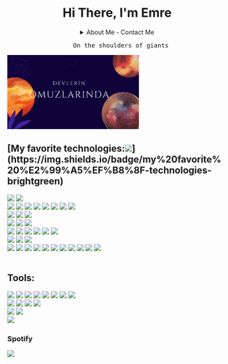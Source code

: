 <h1 align="center">Hi There, I'm Emre</h1>
<details align="center">
  <summary>About Me - Contact Me</summary>
    I'm Emre Kayık and 19, I live in Turkey.
    <br>
    <br>
    <a href="https://instagram.com/emrekayik0" target="_blank">
      <img src=https://img.shields.io/badge/Instagram-E4405F.svg?style=for-the-badge&logo=Instagram&logoColor=white alt=instagram style="margin-bottom: 5px;" />
    </a>
    <a href="https://linkedin.com/in/emrekayik" target="_blank">
      <img src=https://img.shields.io/badge/linkedin-%231E77B5.svg?&style=for-the-badge&logo=linkedin&logoColor=white alt=linkedin style="margin-bottom: 5px;" />
    </a>
    <a href="https://twitter.com/emrekayik0" target="_blank">
      <img src=https://img.shields.io/badge/Twitter-1DA1F2.svg?style=for-the-badge&logo=Twitter&logoColor=white alt=twitter style="margin-bottom: 5px;" />
    </a>
    <a href="https://dev.to/emrekayik" target="_blank">
      <img src=https://img.shields.io/badge/dev.to-%2308090A.svg?&style=for-the-badge&logo=dev.to&logoColor=white alt=devto style="margin-bottom: 5px;" />
    </a>
    <a href="https://hashnode.com/@emrekayik" target="_blank">
      <img src=https://img.shields.io/badge/hashnode-%232962FF.svg?&style=for-the-badge&logo=hashnode&logoColor=white alt=hashnode style="margin-bottom: 5px;" />
    </a>
    <a href="https://codepen.com/emrekayik" target="_blank">
      <img src=https://img.shields.io/badge/codepen-%23131417.svg?&style=for-the-badge&logo=codepen&logoColor=white alt=codepen style="margin-bottom: 5px;" />
    </a>
    <a href="https://www.kaggle.com/emrekayik" target="_blank">
      <img src=https://img.shields.io/badge/kaggle-%2344BAE8.svg?&style=for-the-badge&logo=kaggle&logoColor=white alt=kaggle style="margin-bottom: 5px;" />
    </a>
    <a href="https://dribbble.com/emrekayik" target="_blank">
      <img src=https://img.shields.io/badge/dribbble-%23E45285.svg?&style=for-the-badge&logo=dribbble&logoColor=white alt=dribbble style="margin-bottom: 5px;" />
    </a>
    <a href="https://www.behance.net/emrekayik" target="_blank">
      <img src=https://img.shields.io/badge/behance-%23191919.svg?&style=for-the-badge&logo=behance&logoColor=white alt=behance style="margin-bottom: 5px;" />
    </a>
    <a href="https://medium.com/emrekayik" target="_blank">
      <img src=https://img.shields.io/badge/medium-%23292929.svg?&style=for-the-badge&logo=medium&logoColor=white alt=medium style="margin-bottom: 5px;" />
    </a>
</details>
<pre align="center">
  On the shoulders of giants
</pre>
<img src="https://github.com/emrekayik/svg_files/blob/main/Ads%C4%B1z%20tasar%C4%B1m.png?raw=true" data-canonical-src="https://github.com/emrekayik/svg_files/blob/main/Ads%C4%B1z%20tasar%C4%B1m.png?raw=true" width="60%" />

<div>
    <h2>[My favorite technologies:<img src="https://img.shields.io/badge/my%20favorite-technologies-brightgreen"/>](https://img.shields.io/badge/my%20favorite%20%E2%99%A5%EF%B8%8F-technologies-brightgreen)</h2>
    <img src="https://img.shields.io/badge/HTML5-E34F26.svg?style=for-the-badge&logo=HTML5&logoColor=white" />
    <img src="https://img.shields.io/badge/CSS3-1572B6.svg?style=for-the-badge&logo=CSS3&logoColor=white" />
     <br>
    <img src="https://img.shields.io/badge/JavaScript-F7DF1E.svg?style=for-the-badge&logo=JavaScript&logoColor=black" />
    <img src="https://img.shields.io/badge/Babel-F9DC3E.svg?style=for-the-badge&logo=Babel&logoColor=black" />
    <img src="https://img.shields.io/badge/CoffeeScript-2F2625.svg?style=for-the-badge&logo=CoffeeScript&logoColor=white" />
    <img src="https://img.shields.io/badge/React-61DAFB.svg?style=for-the-badge&logo=React&logoColor=black" />
    <img src="https://img.shields.io/badge/Next.js-000000.svg?style=for-the-badge&logo=nextdotjs&logoColor=white" />
    <img src="https://img.shields.io/badge/Svelte-FF3E00.svg?style=for-the-badge&logo=Svelte&logoColor=white" />
    <img src="https://img.shields.io/badge/Solid-2C4F7C.svg?style=for-the-badge&logo=Solid&logoColor=white" />
    <img src="https://img.shields.io/badge/Tailwind%20CSS-06B6D4.svg?style=for-the-badge&logo=Tailwind-CSS&logoColor=white" />
    <br>
    <img src="https://img.shields.io/badge/Electron-47848F.svg?style=for-the-badge&logo=Electron&logoColor=white" />
    <img src="https://img.shields.io/badge/Expo-000020.svg?style=for-the-badge&logo=Expo&logoColor=white" />
    <img src="https://img.shields.io/badge/React%20Native-61DAFB.svg?style=for-the-badge&logo=React&logoColor=black" />
    <br>
    <img src="https://img.shields.io/badge/Bun-000000.svg?style=for-the-badge&logo=Bun&logoColor=white" />
    <img src="https://img.shields.io/badge/Node.js-339933.svg?style=for-the-badge&logo=nodedotjs&logoColor=white" />
    <img src="https://img.shields.io/badge/Deno-000000.svg?style=for-the-badge&logo=Deno&logoColor=white" />
    <br>
    <img src="https://img.shields.io/badge/Python-3776AB.svg?style=for-the-badge&logo=Python&logoColor=white" />
    <img src="https://img.shields.io/badge/NumPy-013243.svg?style=for-the-badge&logo=NumPy&logoColor=white" />
    <img src="https://img.shields.io/badge/pandas-150458.svg?style=for-the-badge&logo=pandas&logoColor=white" />
    <img src="https://img.shields.io/badge/scikitlearn-F7931E.svg?style=for-the-badge&logo=scikit-learn&logoColor=white" />
    <img src="https://img.shields.io/badge/SciPy-8CAAE6.svg?style=for-the-badge&logo=SciPy&logoColor=white" />
    <img src="https://img.shields.io/badge/Flask-000000.svg?style=for-the-badge&logo=Flask&logoColor=white" />
    <br>
    <img src="https://img.shields.io/badge/Ruby-CC342D.svg?style=for-the-badge&logo=Ruby&logoColor=white" />
    <img src="https://img.shields.io/badge/Jekyll-3F1F1F.svg?style=for-the-badge&logo=Jekyll&logoColor=white" />
    <img src="https://img.shields.io/badge/Ruby%20on%20Rails-CC0000.svg?style=for-the-badge&logo=Ruby-on-Rails&logoColor=white" />
    <br>
    <img src="https://img.shields.io/badge/R-276DC3.svg?style=for-the-badge&logo=R&logoColor=white" />
    <img src="https://img.shields.io/badge/Lua-2C2D72.svg?style=for-the-badge&logo=Lua&logoColor=white" />
    <img src="https://img.shields.io/badge/Julia-9558B2.svg?style=for-the-badge&logo=Julia&logoColor=white" />
    <img src="https://img.shields.io/badge/Go-00ADD8.svg?style=for-the-badge&logo=Go&logoColor=white" />
    <img src="https://img.shields.io/badge/Nim-FFE953.svg?style=for-the-badge&logo=Nim&logoColor=black" />
    <img src="https://img.shields.io/badge/Zig-F7A41D.svg?style=for-the-badge&logo=Zig&logoColor=white" />
    <img src="https://img.shields.io/badge/PHP-777BB4.svg?style=for-the-badge&logo=PHP&logoColor=white" />
    <img src="https://img.shields.io/badge/Dart-0175C2.svg?style=for-the-badge&logo=Dart&logoColor=white" />
    <img src="https://img.shields.io/badge/Flutter-02569B.svg?style=for-the-badge&logo=Flutter&logoColor=white" />
    <img src="https://img.shields.io/badge/C-A8B9CC.svg?style=for-the-badge&logo=C&logoColor=black" />
    <img src="https://img.shields.io/badge/C++-00599C.svg?style=for-the-badge&logo=C++&logoColor=white" />
    <br>
    <br>
    <h2>Tools:</h2>
    <img src="https://img.shields.io/badge/Visual%20Studio%20Code-007ACC.svg?style=for-the-badge&logo=Visual-Studio-Code&logoColor=white" />
    <img src="https://img.shields.io/badge/Atom-66595C.svg?style=for-the-badge&logo=Atom&logoColor=white" />
    <img src="https://img.shields.io/badge/Sublime%20Text-FF9800.svg?style=for-the-badge&logo=Sublime-Text&logoColor=white" />
    <img src="https://img.shields.io/badge/Spyder%20IDE-FF0000.svg?style=for-the-badge&logo=Spyder-IDE&logoColor=white" />
    <img src="https://img.shields.io/badge/RStudio-75AADB.svg?style=for-the-badge&logo=RStudio&logoColor=white" />
    <img src="https://img.shields.io/badge/Eclipse%20IDE-2C2255.svg?style=for-the-badge&logo=Eclipse-IDE&logoColor=white" />
    <img src="https://img.shields.io/badge/Vim-019733.svg?style=for-the-badge&logo=Vim&logoColor=white" />
    <img src="https://img.shields.io/badge/Notepad++-90E59A.svg?style=for-the-badge&logo=Notepad++&logoColor=black" />
    <br>
    <img src="https://img.shields.io/badge/Adobe%20Illustrator-FF9A00.svg?style=for-the-badge&logo=Adobe-Illustrator&logoColor=white" />
    <img src="https://img.shields.io/badge/Adobe%20Photoshop-31A8FF.svg?style=for-the-badge&logo=Adobe-Photoshop&logoColor=white" />
    <img src="https://img.shields.io/badge/Figma-F24E1E.svg?style=for-the-badge&logo=Figma&logoColor=white" />
    <img src="https://img.shields.io/badge/InVision-FF3366.svg?style=for-the-badge&logo=InVision&logoColor=white" />
    <br>
    <img src="https://img.shields.io/badge/Blender-F5792A.svg?style=for-the-badge&logo=Blender&logoColor=white" />
    <img src="https://img.shields.io/badge/SketchUp-005F9E.svg?style=for-the-badge&logo=SketchUp&logoColor=white" />
    <br>
    <img src="https://img.shields.io/badge/LibreOffice-18A303.svg?style=for-the-badge&logo=LibreOffice&logoColor=white" />
</div>

### Spotify
<a href="https://open.spotify.com/user/2ns7wr2k76nue3vtqi7ptpj5u">
    <img src="https://spotify-github-profile.vercel.app/api/view?uid=2ns7wr2k76nue3vtqi7ptpj5u&cover_image=true&theme=novatorem&bar_color=53b14f&bar_color_cover=false" />
</a>
